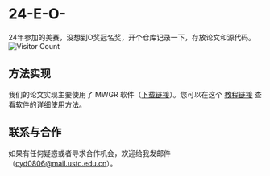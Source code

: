 # 24-E-O-
24年参加的美赛，没想到O奖冠名奖，开个仓库记录一下，存放论文和源代码。
![Visitor Count](https://komarev.com/ghpvc/?username=ydchen0806&repo=24ICM_E_O_Award_Paper_code)
## 方法实现
我们的论文实现主要使用了 MWGR 软件（[下载链接](https://sgsup.asu.edu/form/windows-sparc-mgwr)）。您可以在这个 [教程链接](https://blog.csdn.net/qq_55655027/article/details/124779825) 查看软件的详细使用方法。

## 联系与合作
如果有任何疑惑或者寻求合作机会，欢迎给我发邮件（cyd0806@mail.ustc.edu.cn）。
